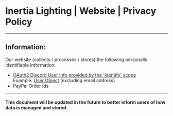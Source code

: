 # Inertia Lighting | Website | Privacy Policy

---

## Information:
Our website (collects / processes / stores) the following personally identifiable information:
- [OAuth2 Discord User Info provided by the 'identify' scope](https://discord.com/developers/docs/topics/oauth2)  
  Example: [User Object](https://discord.com/developers/docs/resources/user#user-object-user-structure) (excluding email address)
- PayPal Order Ids

---

#### This document will be updated in the future to better inform users of how data is managed and stored.
